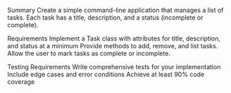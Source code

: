 Summary
Create a simple command-line application that manages a list of tasks. Each task has a title, description, and a status (incomplete or complete).

Requirements
Implement a Task class with attributes for title, description, and status at a minimum
Provide methods to add, remove, and list tasks.
Allow the user to mark tasks as complete or incomplete.

Testing Requirements
Write comprehensive tests for your implementation
Include edge cases and error conditions
Achieve at least 90% code coverage